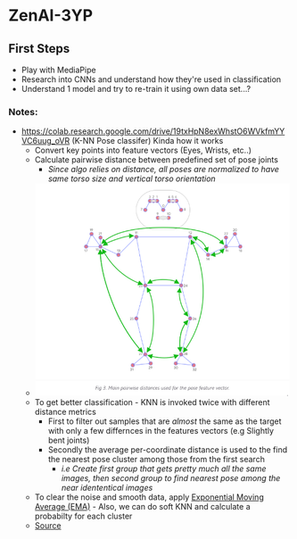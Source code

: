 # ZenAI-3YP

## First Steps 
- Play with MediaPipe 
- Research into CNNs and understand how they're used in classification 
- Understand 1 model and try to re-train it using own data set...?


### Notes:
* https://colab.research.google.com/drive/19txHpN8exWhstO6WVkfmYYVC6uug_oVR (K-NN Pose classifer) Kinda how it works
    - Convert key points into feature vectors (Eyes, Wrists, etc..)
    - Calculate pairwise distance between predefined set of pose joints
        - _Since algo relies on distance, all poses are normalized to have same torso size and vertical torso orientation_
    - ![Shown Here](knn-class.png)
    - To get better classification - KNN is invoked twice with different distance metrics
        - First to filter out samples that are _almost_ the same as the target with only a few differnces in the features vectors (e.g Slightly bent joints)
        - Secondly the average per-coordinate distance is used to the find the nearest pose cluster among those from the first search
            - _i.e Create first group that gets pretty much all the same images, then second group to find nearest pose among the near idententical images_
    - To clear the noise and smooth data, apply [Exponential Moving Average (EMA)](https://en.wikipedia.org/wiki/Moving_average#Exponential_moving_average) - Also, we can do soft KNN and calculate a probabilty for each cluster 
    - [Source](https://google.github.io/mediapipe/solutions/pose_classification.html)
